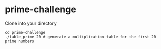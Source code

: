 prime-challenge
===============

Clone into your directory

    cd prime-challenge
    ./table_prime 20 # generate a multiplication table for the first 20 prime numbers
